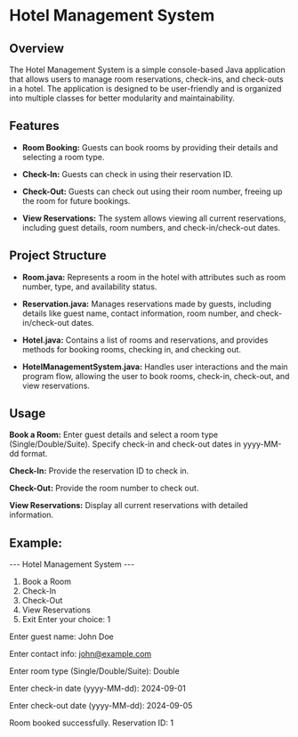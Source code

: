 # Hotel Management System

## Overview

The Hotel Management System is a simple console-based Java application that allows users to manage room reservations, check-ins, and check-outs in a hotel. The application is designed to be user-friendly and is organized into multiple classes for better modularity and maintainability.

## Features

- **Room Booking:** Guests can book rooms by providing their details and selecting a room type.

  
- **Check-In:** Guests can check in using their reservation ID.

  
- **Check-Out:** Guests can check out using their room number, freeing up the room for future bookings.

  
- **View Reservations:** The system allows viewing all current reservations, including guest details, room numbers, and check-in/check-out dates.

## Project Structure

- **Room.java:** Represents a room in the hotel with attributes such as room number, type, and availability status.
  
- **Reservation.java:** Manages reservations made by guests, including details like guest name, contact information, room number, and check-in/check-out dates.

  
- **Hotel.java:** Contains a list of rooms and reservations, and provides methods for booking rooms, checking in, and checking out.

  
- **HotelManagementSystem.java:** Handles user interactions and the main program flow, allowing the user to book rooms, check-in, check-out, and view reservations.


## Usage
**Book a Room:** Enter guest details and select a room type (Single/Double/Suite).
Specify check-in and check-out dates in yyyy-MM-dd format.


**Check-In:** Provide the reservation ID to check in.


**Check-Out:** Provide the room number to check out.


**View Reservations:** Display all current reservations with detailed information.

## Example:
--- Hotel Management System ---
1. Book a Room
2. Check-In
3. Check-Out
4. View Reservations
5. Exit
Enter your choice: 1

Enter guest name: John Doe

Enter contact info: john@example.com

Enter room type (Single/Double/Suite): Double

Enter check-in date (yyyy-MM-dd): 2024-09-01

Enter check-out date (yyyy-MM-dd): 2024-09-05

Room booked successfully. Reservation ID: 1
